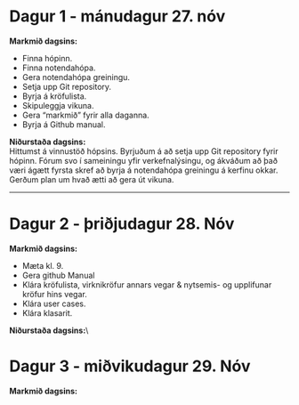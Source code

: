 # Dagur 1 - mánudagur 27. nóv
**Markmið dagsins:**
* Finna hópinn. 
* Finna notendahópa.
* Gera notendahópa greiningu.
* Setja upp Git repository.
* Byrja á kröfulista.
* Skipuleggja vikuna.
* Gera “markmið” fyrir alla daganna.
* Byrja á Github manual.

**Niðurstaða dagsins:**\
Hittumst á vinnustöð hópsins. Byrjuðum á að setja upp Git repository fyrir hópinn. 
Fórum svo í sameiningu yfir verkefnalýsingu, 
og ákváðum að það væri ágætt fyrsta skref að byrja á notendahópa greiningu á kerfinu okkar. 
Gerðum plan um hvað ætti að gera út vikuna.

-----
# Dagur 2 - þriðjudagur 28. Nóv
**Markmið dagsins:**

* Mæta kl. 9.
* Gera github Manual
* Klára kröfulista, virknikröfur annars vegar & nytsemis- og upplifunar kröfur hins vegar.
* Klára user cases.
* Klára klasarit.

**Niðurstaða dagsins:**\



# Dagur 3 - miðvikudagur 29. Nóv
**Markmið dagsins:**